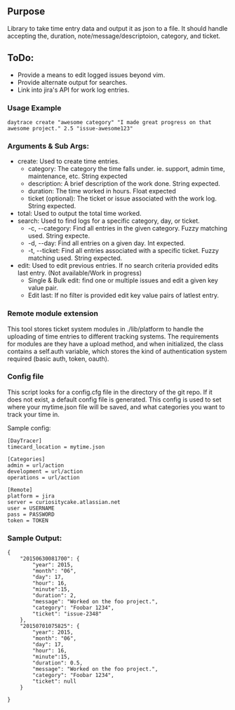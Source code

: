 ## Purpose

Library to take time entry data and output it as json to a file. It should handle accepting the, duration, note/message/descriptoion, category, and ticket.

## ToDo:
* Provide a means to edit logged issues beyond vim.
* Provide alternate output for searches.
* Link into jira's API for work log entries.

### Usage Example
```
daytrace create "awesome category" "I made great progress on that awesome project." 2.5 "issue-awesome123"
```

### Arguments & Sub Args:
* create: Used to create time entries.
    * category: The category the time falls under. ie. support, admin time, maintenance, etc. String expected
    * description: A brief description of the work done. String expected.
    * duration: The time worked in hours. Float expected
    * ticket (optional): The ticket or issue associated with the work log. String expected.
* total: Used to output the total time worked.
* search: Used to find logs for a specific category, day, or ticket.
    * -c, --category: Find all entries in the given category. Fuzzy matching used. String expecte.
    * -d, --day: Find all entries on a given day. Int expected.
    * -t, --ticket: Find all entries associated with a specific ticket. Fuzzy matching used. String expected.
* edit: Used to edit previous entries. If no search criteria provided edits last entry. (Not available/Work in progress)
    * Single & Bulk edit: find one or multiple issues and edit a given key value pair.
    * Edit last: If no filter is provided edit key value pairs of latlest entry.

### Remote module extension
This tool stores ticket system modules in ./lib/platform to handle the
uploading of time entries to different tracking systems. The requirements for
modules are they have a upload method, and when initialized, the class contains
a self.auth variable, which stores the kind of authentication system required
(basic auth, token, oauth).

### Config file
This script looks for a config.cfg file in the directory of the git repo. If it does not exist, a default config file is generated. This config is used to set where your mytime.json file will be saved, and what categories you want to track your time in.

Sample config:

```
[DayTracer]
timecard_location = mytime.json

[Categories]
admin = url/action
development = url/action
operations = url/action

[Remote]
platform = jira
server = curiositycake.atlassian.net
user = USERNAME
pass = PASSWORD
token = TOKEN
```

### Sample Output:

```
{
    "20150630081700": {
        "year": 2015,
        "month": "06",
        "day": 17,
        "hour": 16,
        "minute":15,
        "duration": 2,
        "message": "Worked on the foo project.",
        "category": "Foobar 1234",
        "ticket": "issue-2348"
    },
    "20150701075825": {
        "year": 2015,
        "month": "06",
        "day": 17,
        "hour": 16,
        "minute":15,
        "duration": 0.5,
        "message": "Worked on the foo project.",
        "category": "Foobar 1234",
        "ticket": null
    }

}
```
